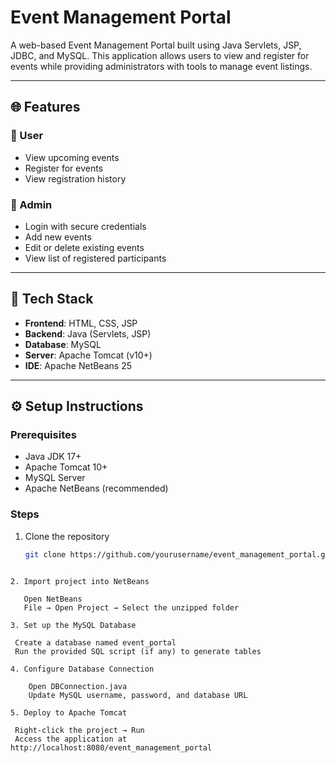 # Event Management Portal

A web-based Event Management Portal built using Java Servlets, JSP, JDBC, and MySQL. This application allows users to view and register for events while providing administrators with tools to manage event listings.

---

## 🌐 Features

### 👥 User
- View upcoming events
- Register for events
- View registration history

### 🔐 Admin
- Login with secure credentials
- Add new events
- Edit or delete existing events
- View list of registered participants

---

## 🧰 Tech Stack

- **Frontend**: HTML, CSS, JSP
- **Backend**: Java (Servlets, JSP)
- **Database**: MySQL
- **Server**: Apache Tomcat (v10+)
- **IDE**: Apache NetBeans 25

---

## ⚙️ Setup Instructions

### Prerequisites
- Java JDK 17+
- Apache Tomcat 10+
- MySQL Server
- Apache NetBeans (recommended)

### Steps

1. Clone the repository
   ```bash
   git clone https://github.com/yourusername/event_management_portal.git
  ```

2. Import project into NetBeans
   
     Open NetBeans
     File → Open Project → Select the unzipped folder
  
3. Set up the MySQL Database

   Create a database named event_portal
   Run the provided SQL script (if any) to generate tables

4. Configure Database Connection

      Open DBConnection.java
      Update MySQL username, password, and database URL

5. Deploy to Apache Tomcat

   Right-click the project → Run
   Access the application at http://localhost:8080/event_management_portal

